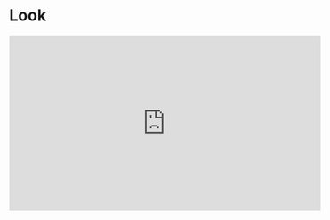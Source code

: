 <h1>Look</h1>

<iframe width="560" height="315" src="https://www.youtube.com/embed/bYCiAoaDLqo" frameborder="0" allow="accelerometer; autoplay; encrypted-media; gyroscope; picture-in-picture" allowfullscreen></iframe>
